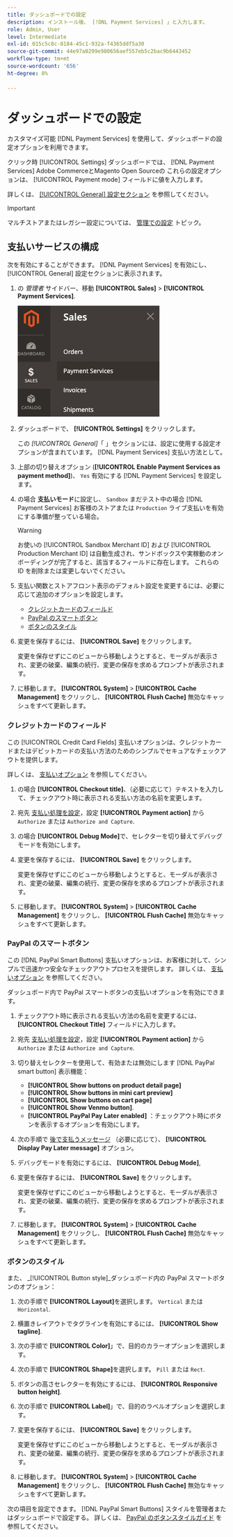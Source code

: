 ```yaml
---
title: ダッシュボードでの設定
description: インストール後、 [!DNL Payment Services] 」と入力します。
role: Admin, User
level: Intermediate
exl-id: 015c5c8c-8184-45c1-932a-f4365ddf5a30
source-git-commit: 44e97a0299e980656aef557eb5c2bac9b6443452
workflow-type: tm+mt
source-wordcount: '656'
ht-degree: 0%

---
```


# ダッシュボードでの設定

カスタマイズ可能 [!DNL Payment Services] を使用して、ダッシュボードの設定オプションを利用できます。

クリック時 [!UICONTROL Settings] ダッシュボードでは、 [!DNL Payment Services] Adobe CommerceとMagento Open Sourceの これらの設定オプションは、 [!UICONTROL Payment mode] フィールドに値を入力します。

詳しくは、 [[!UICONTROL General] 設定セクション](#general-settings) を参照してください。

>[!IMPORTANT]
>
> マルチストアまたはレガシー設定については、 [管理での設定](configure-admin.md) トピック。

## 支払いサービスの構成

次を有効にすることができます。 [!DNL Payment Services] を有効にし、 [!UICONTROL General] 設定セクションに表示されます。

1. の _管理者_ サイドバー、移動 **[!UICONTROL Sales]** > **[!UICONTROL Payment Services]**.

   ![ダッシュボード表示](assets/payment-services-menu-small.png)

1. ダッシュボードで、 **[!UICONTROL Settings]** をクリックします。

   この _[!UICONTROL General]_「 」セクションには、設定に使用する設定オプションが含まれています。 [!DNL Payment Services] 支払い方法として。

1. 上部の切り替えオプション (**[!UICONTROL Enable Payment Services as payment method]**)、 `Yes` 有効にする [!DNL Payment Services] を設定します。

1. の場合 **支払いモード**&#x200B;に設定し、 `Sandbox` まだテスト中の場合 [!DNL Payment Services] お客様のストアまたは `Production` ライブ支払いを有効にする準備が整っている場合。

   >[!WARNING]
   >
   >お使いの [!UICONTROL Sandbox Merchant ID] および [!UICONTROL Production Merchant ID] は自動生成され、サンドボックスや実稼動のオンボーディングが完了すると、該当するフィールドに存在します。 これらの ID を削除または変更しないでください。

1. 支払い関数とストアフロント表示のデフォルト設定を変更するには、必要に応じて追加のオプションを設定します。

   - [クレジットカードのフィールド](#credit-card-fields)
   - [PayPal のスマートボタン](#paypal-smart-buttons)
   - [ボタンのスタイル](#button-style)

1. 変更を保存するには、 **[!UICONTROL Save]** をクリックします。

   変更を保存せずにこのビューから移動しようとすると、モーダルが表示され、変更の破棄、編集の続行、変更の保存を求めるプロンプトが表示されます。

1. に移動します。 **[!UICONTROL System]** > **[!UICONTROL Cache Management]** をクリックし、 **[!UICONTROL Flush Cache]** 無効なキャッシュをすべて更新します。

### クレジットカードのフィールド

この [!UICONTROL Credit Card Fields] 支払いオプションは、クレジットカードまたはデビットカードの支払い方法のためのシンプルでセキュアなチェックアウトを提供します。

詳しくは、 [支払いオプション](payments-options.md#paypal-smart-buttons) を参照してください。

1. の場合 **[!UICONTROL Checkout title]**、（必要に応じて）テキストを入力して、チェックアウト時に表示される支払い方法の名前を変更します。
1. 宛先 [支払い処理を設定](production.md#set-payment-services-as-payment-method)，設定 **[!UICONTROL Payment action]** から `Authorize` または `Authorize and Capture`.
1. の場合 **[!UICONTROL Debug Mode]**&#x200B;で、セレクターを切り替えてデバッグモードを有効にします。
1. 変更を保存するには、 **[!UICONTROL Save]** をクリックします。

   変更を保存せずにこのビューから移動しようとすると、モーダルが表示され、変更の破棄、編集の続行、変更の保存を求めるプロンプトが表示されます。

1. に移動します。 **[!UICONTROL System]** > **[!UICONTROL Cache Management]** をクリックし、 **[!UICONTROL Flush Cache]** 無効なキャッシュをすべて更新します。

### PayPal のスマートボタン

この [!DNL PayPal Smart Buttons] 支払いオプションは、お客様に対して、シンプルで迅速かつ安全なチェックアウトプロセスを提供します。 詳しくは、 [支払いオプション](payments-options.md#paypal-smart-buttons) を参照してください。

ダッシュボード内で PayPal スマートボタンの支払いオプションを有効にできます。

1. チェックアウト時に表示される支払い方法の名前を変更するには、 **[!UICONTROL Checkout Title]** フィールドに入力します。
1. 宛先 [支払い処理を設定](production.md#set-payment-services-as-payment-method)，設定 **[!UICONTROL Payment action]** から `Authorize` または `Authorize and Capture`.
1. 切り替えセレクターを使用して、有効または無効にします [!DNL PayPal smart button] 表示機能：
   - **[!UICONTROL Show buttons on product detail page]**
   - **[!UICONTROL Show buttons in mini cart preview]**
   - **[!UICONTROL Show buttons on cart page]**
   - **[!UICONTROL Show Venmo button]**.
   - **[!UICONTROL PayPal Pay Later enabled]** ：チェックアウト時にボタンを表示するオプションを有効にします。

1. 次の手順で [後で支払うメッセージ](payments-options.md#pay-later-button) （必要に応じて）、 **[!UICONTROL Display Pay Later message]** オプション。
1. デバッグモードを有効にするには、 **[!UICONTROL Debug Mode]**,
1. 変更を保存するには、 **[!UICONTROL Save]** をクリックします。

   変更を保存せずにこのビューから移動しようとすると、モーダルが表示され、変更の破棄、編集の続行、変更の保存を求めるプロンプトが表示されます。

1. に移動します。 **[!UICONTROL System]** > **[!UICONTROL Cache Management]** をクリックし、 **[!UICONTROL Flush Cache]** 無効なキャッシュをすべて更新します。

### ボタンのスタイル

また、 _[!UICONTROL Button style]_ダッシュボード内の PayPal スマートボタンのオプション：

1. 次の手順で **[!UICONTROL Layout]**&#x200B;を選択します。 `Vertical` または `Horizontal`.
1. 横置きレイアウトでタグラインを有効にするには、 **[!UICONTROL Show tagline]**.
1. 次の手順で **[!UICONTROL Color]**」で、目的のカラーオプションを選択します。
1. 次の手順で **[!UICONTROL Shape]**&#x200B;を選択します。 `Pill` または `Rect`.
1. ボタンの高さセレクターを有効にするには、 **[!UICONTROL Responsive button height]**.
1. 次の手順で **[!UICONTROL Label]**」で、目的のラベルオプションを選択します。
1. 変更を保存するには、 **[!UICONTROL Save]** をクリックします。

   変更を保存せずにこのビューから移動しようとすると、モーダルが表示され、変更の破棄、編集の続行、変更の保存を求めるプロンプトが表示されます。

1. に移動します。 **[!UICONTROL System]** > **[!UICONTROL Cache Management]** をクリックし、 **[!UICONTROL Flush Cache]** 無効なキャッシュをすべて更新します。

次の項目を設定できます。 [!DNL PayPal Smart Buttons] スタイルを管理者またはダッシュボードで設定する。 詳しくは、 [PayPal のボタンスタイルガイド](https://developer.paypal.com/docs/checkout/standard/customize/buttons-style-guide/) を参照してください。
